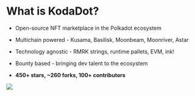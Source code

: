 
# What is KodaDot?

<div grid="~ cols-2 gap-2" m="t-2">


<div>

- Open-source NFT marketplace in the Polkadot ecosystem

- Multichain powered - Kusama, Basilisk, Moonbeam, Moonriver, Astar

- Technology agnostic - RMRK strings, runtime pallets, EVM, ink!

- Bounty based - bringing dev talent to the ecosystem

- **450+ stars, ~260 forks, 100+ contributors**

</div>
<div>
  <img border="rounded" src="/new-landing.png">
</div>

</div>